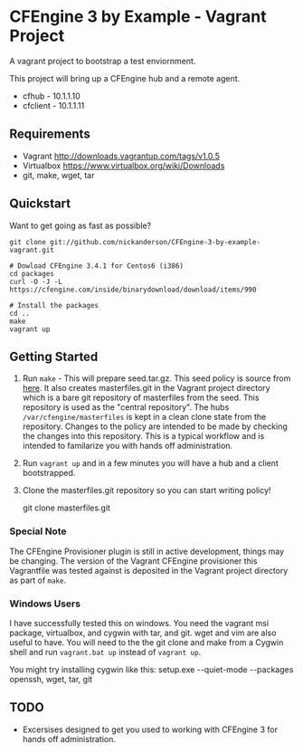 CFEngine 3 by Example - Vagrant Project
=======================================

A vagrant project to bootstrap a test enviornment.

This project will bring up a CFEngine hub and a remote agent.

* cfhub - 10.1.1.10
* cfclient - 10.1.1.11

Requirements
------------
* Vagrant http://downloads.vagrantup.com/tags/v1.0.5
* Virtualbox https://www.virtualbox.org/wiki/Downloads
* git, make, wget, tar

Quickstart
----------
Want to get going as fast as possible?

    git clone git://github.com/nickanderson/CFEngine-3-by-example-vagrant.git
    
    # Dowload CFEngine 3.4.1 for Centos6 (i386)
    cd packages
    curl -O -J -L https://cfengine.com/inside/binarydownload/download/items/990
    
    # Install the packages
    cd ..
    make
    vagrant up 

Getting Started
---------------

1. Run `make` - This will prepare seed.tar.gz. This seed policy is source
   from [here](https://github.com/nickanderson/CFEngine-3-by-example-seed
   "CFEngine 3 by example seed repository").  It also creates
   masterfiles.git in the Vagrant project directory which is a bare git
   repository of masterfiles from the seed. This repository is used as the
   "central repository". The hubs `/var/cfengine/masterfiles` is kept in a
   clean clone state from the repository. Changes to the policy are intended
   to be made by checking the changes into this repository. This is a typical
   workflow and is intended to familarize you with hands off administration.

2. Run `vagrant up` and in a few minutes you will have a hub and a client
   bootstrapped.

3. Clone the masterfiles.git repository so you can start writing policy!

    git clone masterfiles.git

### Special Note ###
The CFEngine Provisioner plugin is still in active development, things may be
changing. The version of the Vagrant CFEngine provisioner this Vagrantfile was
tested against is deposited in the Vagrant project directory as part of
`make`.

### Windows Users ###
I have successfully tested this on windows. You need the vagrant msi package,
virtualbox, and cygwin with tar, and git. wget and vim are also useful to have.
You will need to the the git clone and make from a Cygwin shell and run
`vagrant.bat up` instead of `vagrant up`.

You might try installing cygwin like this:
    setup.exe --quiet-mode --packages openssh, wget, tar, git 


TODO
----
* Excersises designed to get you used to working with CFEngine 3 for hands
  off administration.
